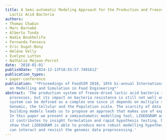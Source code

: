 ```yaml
---
title: A Semi-automatic Modeling Approach for the Production and Freeze-drying of
  Lactic Acid Bacteria
authors:
- Thomas Chabin
- Marc Barnabé
- Alberto Tonda
- Nadia Boukhelifa
- Fernanda Fonseca
- Eric Dugat-Bony
- Hélène Velly
- Evelyne Lutton
- Nathalie Méjean-Perrot
date: '2018-01-01'
publishDate: '2024-12-13T18:55:57.749161Z'
publication_types:
- paper-conference
publication: '*Proceedings of FoodSIM 2018, 10th bi-annual International Conference
  on Modelling and Simulation in Food Engineering*'
abstract: 'The production system of freeze-dried lactic acid bacteria involves several
  processes, but its impact on bacteria resistance is still not well understood. This
  system can be defined as a complex one since it depends on multiple scales: the
  Genomic, the Cellular and the Population scale. The scarcity of data available for
  building models leads us to propose an approach that makes use of expert knowledge.
  In this paper we present a semiautomatic modelling tool, LIDEOGRAM and discuss how
  it contributes to insight formulation and rapid hypothesis testing. New results
  show that LIDEOGRAM is able to produce more robust modelling hypotheses when experts
  can interact and revisit the genomic data preprocessing.'
---
```

